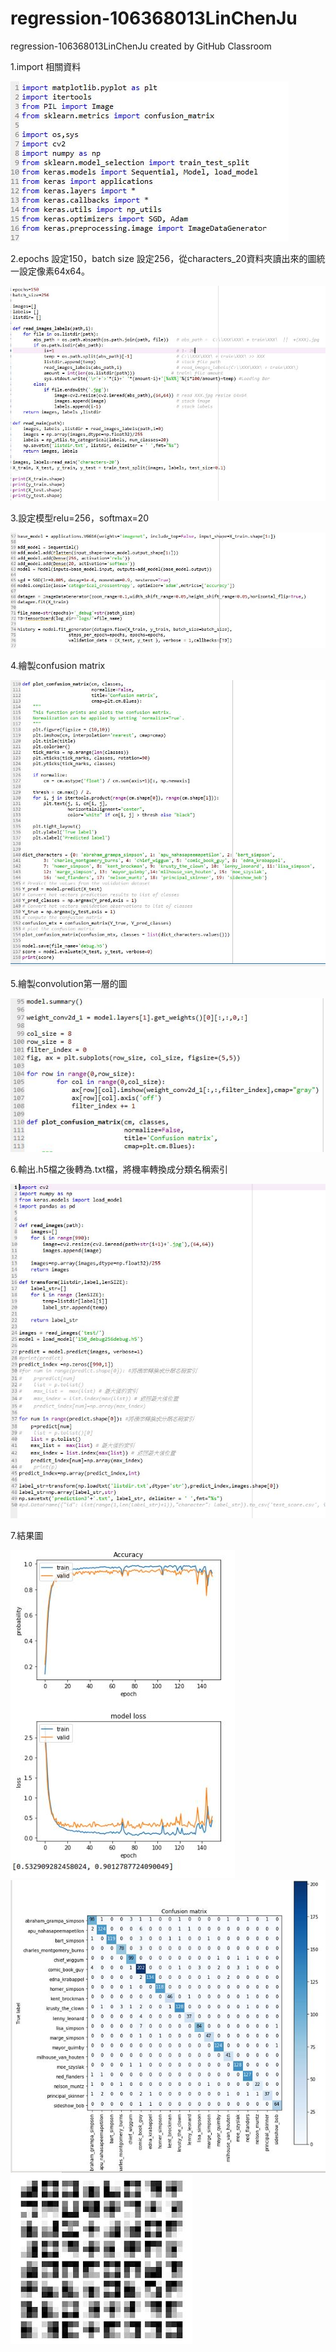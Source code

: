 # regression-106368013LinChenJu
regression-106368013LinChenJu created by GitHub Classroom

1.import 相關資料

![image](https://github.com/106368013LinChenJu/HW2/blob/master/1.JPG)


2.epochs 設定150，batch size 設定256，從characters_20資料夾讀出來的圖統一設定像素64x64。

![image](https://github.com/106368013LinChenJu/HW2/blob/master/2.JPG)


3.設定模型relu=256，softmax=20

![image](https://github.com/106368013LinChenJu/HW2/blob/master/3.JPG)


4.繪製confusion matrix

![image](https://github.com/106368013LinChenJu/HW2/blob/master/4.JPG)


5.繪製convolution第一層的圖

![image](https://github.com/106368013LinChenJu/HW2/blob/master/5.JPG)


6.輸出.h5檔之後轉為.txt檔，將機率轉換成分類名稱索引

![image](https://github.com/106368013LinChenJu/HW2/blob/master/6.JPG)


7.結果圖

![image](https://github.com/106368013LinChenJu/HW2/blob/master/7.JPG)
![image](https://github.com/106368013LinChenJu/HW2/blob/master/1.png)
![image](https://github.com/106368013LinChenJu/HW2/blob/master/2.png)
